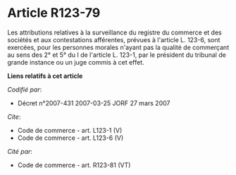 # Article R123-79

Les attributions relatives à la surveillance du registre du commerce et des sociétés et aux contestations afférentes, prévues
à l'article L. 123-6, sont exercées, pour les personnes morales n'ayant pas la qualité de commerçant au sens des 2° et 5° du
I de l'article L. 123-1, par le président du tribunal de grande instance ou un juge commis à cet effet.

**Liens relatifs à cet article**

_Codifié par_:

  - Décret n°2007-431 2007-03-25 JORF 27 mars 2007

_Cite_:

  - Code de commerce - art. L123-1 (V)
  - Code de commerce - art. L123-6 (V)

_Cité par_:

  - Code de commerce - art. R123-81 (VT)
